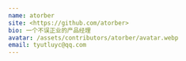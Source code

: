 ```yaml
---
name: atorber
site: <https://github.com/atorber>
bio: 一个不误正业的产品经理
avatar: /assets/contributors/atorber/avatar.webp
email: tyutluyc@qq.com
---
```

